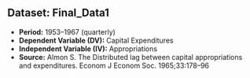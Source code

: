 ## Dataset: Final_Data1
- **Period:** 1953–1967 (quarterly)  
- **Dependent Variable (DV):** Capital Expenditures  
- **Independent Variable (IV):** Appropriations  
- **Source:** Almon S. The Distributed lag between capital appropriations and expenditures. Econom J Econom Soc. 1965;33:178–96

